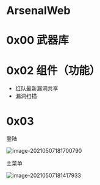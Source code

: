 # ArsenalWeb

# 0x00 武器库





# 0x02 组件（功能）

- 红队最新漏洞共享
- 漏洞扫描



# 0x03



登陆

![image-20210507181700790](https://gitee.com/godzeo/blogimg/raw/master/img/20210507181735.png)



主菜单

![image-20210507181417933](https://gitee.com/godzeo/blogimg/raw/master/img/20210507181538.png)

